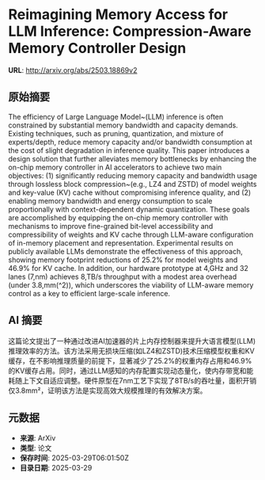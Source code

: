 # Reimagining Memory Access for LLM Inference: Compression-Aware Memory Controller Design

**URL**: http://arxiv.org/abs/2503.18869v2

## 原始摘要

The efficiency of Large Language Model~(LLM) inference is often constrained
by substantial memory bandwidth and capacity demands. Existing techniques, such
as pruning, quantization, and mixture of experts/depth, reduce memory capacity
and/or bandwidth consumption at the cost of slight degradation in inference
quality. This paper introduces a design solution that further alleviates memory
bottlenecks by enhancing the on-chip memory controller in AI accelerators to
achieve two main objectives: (1) significantly reducing memory capacity and
bandwidth usage through lossless block compression~(e.g., LZ4 and ZSTD) of
model weights and key-value (KV) cache without compromising inference quality,
and (2) enabling memory bandwidth and energy consumption to scale
proportionally with context-dependent dynamic quantization. These goals are
accomplished by equipping the on-chip memory controller with mechanisms to
improve fine-grained bit-level accessibility and compressibility of weights and
KV cache through LLM-aware configuration of in-memory placement and
representation. Experimental results on publicly available LLMs demonstrate the
effectiveness of this approach, showing memory footprint reductions of 25.2\%
for model weights and 46.9\% for KV cache. In addition, our hardware prototype
at 4\,GHz and 32 lanes (7\,nm) achieves 8\,TB/s throughput with a modest area
overhead (under 3.8\,mm\(^2\)), which underscores the viability of LLM-aware
memory control as a key to efficient large-scale inference.


## AI 摘要

这篇论文提出了一种通过改进AI加速器的片上内存控制器来提升大语言模型(LLM)推理效率的方法。该方法采用无损块压缩(如LZ4和ZSTD)技术压缩模型权重和KV缓存，在不影响推理质量的前提下，显著减少了25.2%的权重内存占用和46.9%的KV缓存占用。同时，通过LLM感知的内存配置实现动态量化，使内存带宽和能耗随上下文自适应调整。硬件原型在7nm工艺下实现了8TB/s的吞吐量，面积开销仅3.8mm²，证明该方法是实现高效大规模推理的有效解决方案。

## 元数据

- **来源**: ArXiv
- **类型**: 论文
- **保存时间**: 2025-03-29T06:01:50Z
- **目录日期**: 2025-03-29
